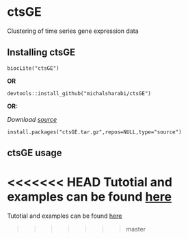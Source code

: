 # ctsGE
Clustering of time series gene expression data
## Installing ctsGE


```{r,eval=FALSE,warning=FALSE,message=FALSE}
biocLite("ctsGE")
```
**OR**

```{r,eval=FALSE,warning=FALSE,message=FALSE}
devtools::install_github("michalsharabi/ctsGE")
```

**OR:**

*Download [source](https://github.com/michalsharabi/ctsGE/tree/master/source)*
```{r, eval=FALSE,warning=FALSE,message=FALSE }
install.packages("ctsGE.tar.gz",repos=NULL,type="source")
```
## ctsGE usage
<<<<<<< HEAD
Tutotial and examples can be found  [here](http://htmlpreview.github.io/?https://github.com/michalsharabi/ctsGE/blob/master/vignettes/ctsGE.html)
=======
Tutotial and examples can be found  [here](https://htmlpreview.github.io/?https://github.com/michalsharabi/ctsGE/blob/master/inst/doc/ctsGE.html)
>>>>>>> master
